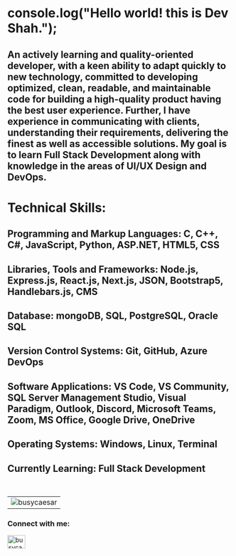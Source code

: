 # console.log("Hello world! this is Dev Shah.");

## An actively learning and quality-oriented developer, with a keen ability to adapt quickly to new technology, committed to developing optimized, clean, readable, and maintainable code for building a high-quality product having the best user experience. Further, I have experience in communicating with clients, understanding their requirements, delivering the finest as well as accessible solutions. My goal is to learn Full Stack Development along with knowledge in the areas of UI/UX Design and DevOps.

# Technical Skills:

## Programming and Markup Languages: C, C++, C#, JavaScript, Python, ASP.NET, HTML5, CSS
## Libraries, Tools and Frameworks: Node.js, Express.js, React.js, Next.js, JSON, Bootstrap5, Handlebars.js, CMS
## Database: mongoDB, SQL, PostgreSQL, Oracle SQL
## Version Control Systems: Git, GitHub, Azure DevOps
## Software Applications: VS Code, VS Community, SQL Server Management Studio, Visual Paradigm, Outlook, Discord, Microsoft Teams, Zoom, MS Office, Google Drive, OneDrive
## Operating Systems: Windows, Linux, Terminal
## Currently Learning: Full Stack Development

<br />

<table>
  <tr>
    <td>
        <img
          src="https://github-readme-stats.vercel.app/api?username=busycaesar"
          alt="busycaesar"
        />
  </tr>
</table>

<h3 align="left">Connect with me:</h3>
  <a href="https://linkedin.com/in/busycaesar" target="blank"
    ><img
      src="https://raw.githubusercontent.com/rahuldkjain/github-profile-readme-generator/master/src/images/icons/Social/linked-in-alt.svg"
      alt="busycaesar"
      height="30"
      width="40"
  /></a>
